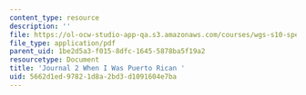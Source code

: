 ```yaml
---
content_type: resource
description: ''
file: https://ol-ocw-studio-app-qa.s3.amazonaws.com/courses/wgs-s10-special-topics-in-women-gender-studies-seminar-latina-womens-voices-spring-2010/5662d1ed97821d8a2bd3d1091604e7ba_MITWGS_S10S10_jrnl_putocan.pdf
file_type: application/pdf
parent_uid: 1be2d5a3-f015-8dfc-1645-5878ba5f19a2
resourcetype: Document
title: 'Journal 2 When I Was Puerto Rican '
uid: 5662d1ed-9782-1d8a-2bd3-d1091604e7ba
---
```

